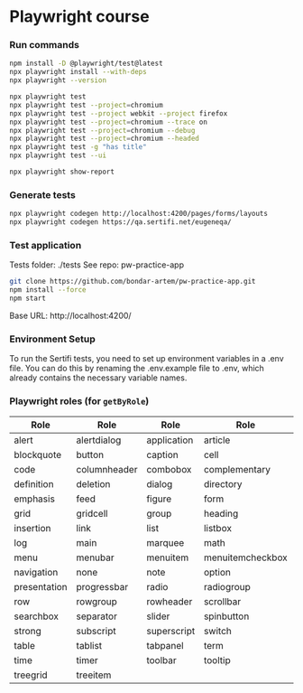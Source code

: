 # Playwright course

### Run commands
```bash
npm install -D @playwright/test@latest
npx playwright install --with-deps
npx playwright --version

npx playwright test
npx playwright test --project=chromium
npx playwright test --project webkit --project firefox
npx playwright test --project=chromium --trace on
npx playwright test --project=chromium --debug
npx playwright test --project=chromium --headed
npx playwright test -g "has title"
npx playwright test --ui

npx playwright show-report
```

### Generate tests
```bash
npx playwright codegen http://localhost:4200/pages/forms/layouts
npx playwright codegen https://qa.sertifi.net/eugeneqa/
```

### Test application
Tests folder: ./tests
See repo: pw-practice-app
```bash
git clone https://github.com/bondar-artem/pw-practice-app.git
npm install --force
npm start
```
Base URL: http://localhost:4200/

### Environment Setup
To run the Sertifi tests, you need to set up environment variables in a .env file. 
You can do this by renaming the .env.example file to .env, which already contains the necessary variable names. 

### Playwright roles (for `getByRole`)

| Role              | Role              | Role               | Role            | Role            |
|-------------------|-------------------|--------------------|------------------|------------------|
| alert             | alertdialog       | application        | article          | banner           |
| blockquote        | button            | caption            | cell             | checkbox         |
| code              | columnheader      | combobox           | complementary    | contentinfo      |
| definition        | deletion          | dialog             | directory        | document         |
| emphasis          | feed              | figure             | form             | generic          |
| grid              | gridcell          | group              | heading          | img              |
| insertion         | link              | list               | listbox          | listitem         |
| log               | main              | marquee            | math             | meter            |
| menu              | menubar           | menuitem           | menuitemcheckbox | menuitemradio    |
| navigation        | none              | note               | option           | paragraph        |
| presentation      | progressbar       | radio              | radiogroup       | region           |
| row               | rowgroup          | rowheader          | scrollbar        | search           |
| searchbox         | separator         | slider             | spinbutton       | status           |
| strong            | subscript         | superscript        | switch           | tab              |
| table             | tablist           | tabpanel           | term             | textbox          |
| time              | timer             | toolbar            | tooltip          | tree             |
| treegrid          | treeitem          |                    |                  |                  |
